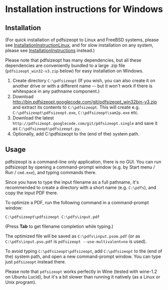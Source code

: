 # Installation instructions for Windows #

## Installation ##

(For quick installation of pdfsizeopt to Linux and FreeBSD systems, please see [InstallationInstructionLinux](InstallationInstructionLinux.md), and for slow installation on any system, please see [InstallationInstructions](InstallationInstructions.md) instead.)

Please note that pdfsizeopt has many dependencies, but all these dependencies are conveniently bundled to a large .zip file (`pdfsizeopt_win32-v3.zip` below) for easy installation on Windows.

  1. Create directory `C:\pdfsizeopt` (If you wish, you can also create it on another drive or with a different name -- but it won't work if there is whitespace in any pathname component.)
  1. Download http://bin.pdfsizeopt.googlecode.com/git/pdfsizeopt_win32bin-v3.zip and extract its contents to `C:\pdfsizeopt`. This will create e.g. `C:\pdfsizeopt\pdfsizeopt.exe`, `C:\pdfsizeopt\sam2p.exe` etc.
  1. Download the latest `http://pdfsizeopt.googlecode.com/git/pdfsizeopt.single` and save it as `C:\pdfsizeopt\pdfsizeopt.py`.
  1. Optionally, add C:\pdfsizeopt to the (end of the) system path.

## Usage ##

pdfsizeopt is a command-line only application, there is no GUI. You can run pdfsizeopt by opening a command-prompt window (e.g. by Start menu / Run / `cmd.exe`), and typing commands there.

Since you have to type the input filename as a full pathname, it's recommended to create a directory with a short name (e.g. `C:\pdfs`), and copy the input PDF there.

To optimize a PDF, run the following command in a command-prompt window:

```
C:\pdfsizeopt\pdfsizeopt C:\pdfs\input.pdf
```

(Press **Tab** to get filename completion while typing.)

The optimized file will be saved as `C:\pdfs\input.psom.pdf` (or as `C:\pdfs\input.pso.pdf` is `pdfsizeopt --use-multivalent=no` is used).

To avoid typing `C:\pdfsizeopt\pdfsizeopt`, add `C:\pdfsizeopt` to the (end of the) system path, and open a new command-prompt window. You can type just `pdfsizeopt` instead there.

Please note that `pdfsizeopt` works perfectly in Wine (tested with wine-1.2 on Ubuntu Lucid), but it's a bit slower than running it natively (as a Linux or Unix program).